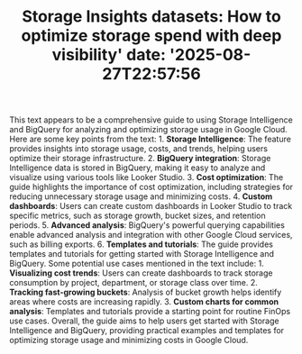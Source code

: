 ﻿---
title: "Storage Insights datasets: How to optimize storage spend with deep visibility'
date: '2025-08-27T22:57:56"
category: "Markets"
summary: ""
slug: "storage insights datasets how to optimize storage spend with"
source_urls:
  - "https://cloud.google.com/blog/products/storage-data-transfer/storage-insights-datasets-optimizes-storage-footprint/"
seo:
  title: "Storage Insights datasets: How to optimize storage spend with deep visibility | Hash n Hedge'
  description: '"
  keywords: ["news", "markets", "brief"]
---
This text appears to be a comprehensive guide to using Storage Intelligence and BigQuery for analyzing and optimizing storage usage in Google Cloud. Here are some key points from the text:  1. **Storage Intelligence**: The feature provides insights into storage usage, costs, and trends, helping users optimize their storage infrastructure. 2. **BigQuery integration**: Storage Intelligence data is stored in BigQuery, making it easy to analyze and visualize using various tools like Looker Studio. 3. **Cost optimization**: The guide highlights the importance of cost optimization, including strategies for reducing unnecessary storage usage and minimizing costs. 4. **Custom dashboards**: Users can create custom dashboards in Looker Studio to track specific metrics, such as storage growth, bucket sizes, and retention periods. 5. **Advanced analysis**: BigQuery's powerful querying capabilities enable advanced analysis and integration with other Google Cloud services, such as billing exports. 6. **Templates and tutorials**: The guide provides templates and tutorials for getting started with Storage Intelligence and BigQuery.  Some potential use cases mentioned in the text include:  1. **Visualizing cost trends**: Users can create dashboards to track storage consumption by project, department, or storage class over time. 2. **Tracking fast-growing buckets**: Analysis of bucket growth helps identify areas where costs are increasing rapidly. 3. **Custom charts for common analysis**: Templates and tutorials provide a starting point for routine FinOps use cases.  Overall, the guide aims to help users get started with Storage Intelligence and BigQuery, providing practical examples and templates for optimizing storage usage and minimizing costs in Google Cloud. 
